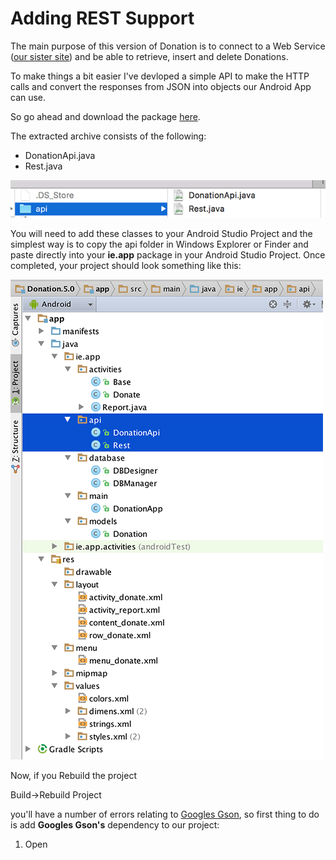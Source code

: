 # Adding REST Support

The main purpose of this version of Donation is to connect to a Web Service ([our sister site](http://donationweb-4-0.herokuapp.com)) and be able to retrieve, insert and delete Donations.

To make things a bit easier I've devloped a simple API to make the HTTP calls and convert the responses from JSON into objects our Android App can use.

So go ahead and download the package [here](../archives/api.zip).

The extracted archive consists of the following:

* DonationApi.java
* Rest.java


![](../img/lab6s201.png)

You will need to add these classes to your Android Studio Project and the simplest way is to copy the api folder in Windows Explorer or Finder and paste directly into your <b>ie.app</b> package in your Android Studio Project. Once completed, your project should look something like this:

![](../img/lab6s202.png)

Now, if you Rebuild the project

Build->Rebuild Project

you'll have a number of errors relating to [Googles Gson](https://sites.google.com/site/gson/gson-user-guide), so first thing to do is add <b> Googles Gson's</b> dependency to our project:

1. Open 
